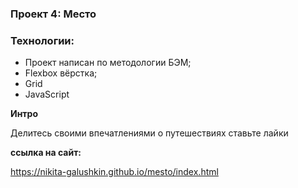 ### Проект 4: Место

### Технологии:
* Проект написан по методологии БЭМ;
* Flexbox вёрстка;
* Grid 
* JavaScript

**Интро**

Делитесь своими впечатлениями о путешествиях
ставьте лайки

**ссылка на сайт:**

https://nikita-galushkin.github.io/mesto/index.html
